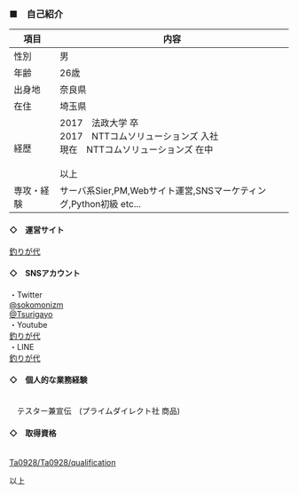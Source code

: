 ### ■　自己紹介

| 項目 |  内容   |
| --- | --- | 
| 性別 | 男 | 
| 年齢 | 26歳 |
| 出身地 | 奈良県 |
| 在住 | 埼玉県 |
| 経歴 | 2017　法政大学 卒 <br>2017　NTTコムソリューションズ 入社 <br>現在　NTTコムソリューションズ 在中 <br><br>以上 |
| 専攻・経験 | サーバ系Sier,PM,Webサイト運営,SNSマーケティング,Python初級 etc... |

#### ◇　運営サイト
[釣りが代](https://tsuri-info.com/)

#### ◇　SNSアカウント
・Twitter
<br>[@sokomonizm](https://twitter.com/sokomonizm)
<br>[@Tsurigayo](https://twitter.com/Tsurigayo)
<br>・Youtube
<br>[釣りが代](https://www.youtube.com/channel/UCHv5uMwagfDMxa6bMUL6eeQ)
<br>・LINE
<br>[釣りが代](https://line.me/R/ti/p/%40389jodbn)

#### ◇　個人的な業務経験
<br>　テスター兼宣伝　(プライムダイレクト社 商品)

#### ◇　取得資格
<br>[Ta0928/Ta0928/qualification](https://github.com/Ta0928/Ta0928/tree/main/qualification)

以上



<!--
**Ta0928/Ta0928** is a ✨ _special_ ✨ repository because its `README.md` (this file) appears on your GitHub profile.

Here are some ideas to get you started:

- 🔭 I’m currently working on ...
- 🌱 I’m currently learning ...
- 👯 I’m looking to collaborate on ...
- 🤔 I’m looking for help with ...
- 💬 Ask me about ...
- 📫 How to reach me: ...
- 😄 Pronouns: ...
- ⚡ Fun fact: ...
-->
